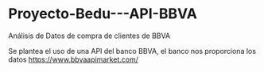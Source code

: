 # Proyecto-Bedu---API-BBVA
Análisis de Datos de compra de clientes de BBVA 

Se plantea el uso de una API del banco BBVA, el banco nos proporciona los datos 
https://www.bbvaapimarket.com/
